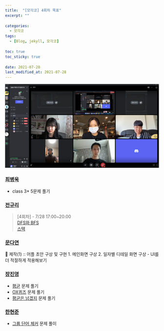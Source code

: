 ```yaml
---
title:  "[모각코] 4회차 목표"
excerpt: ""

categories:
  - 모각코
tags:
  - [Blog, jekyll, 모각코]

toc: true
toc_sticky: true

date: 2021-07-28
last_modified_at: 2021-07-28
---
```


![](/assets/img/20210728.png)

### [최병욱](https://velog.io/@qowlz/%EB%AA%A8%EA%B0%81%EC%BD%94-4%ED%9A%8C%EC%B0%A8-%EB%AA%A9%ED%91%9C)
- class 3* 5문제 풀기

### [전규리](https://velog.io/@rlczl/2021-%ED%95%98%EA%B3%84-%EB%AA%A8%EA%B0%81%EC%BD%94-4%ED%9A%8C%EC%B0%A8-%EB%AA%A9%ED%91%9C)
> [4회차] - 7/28 17:00~20:00 <br>
> [DFS와 BFS](https://www.acmicpc.net/problem/1260) <br>
> [스택](https://www.acmicpc.net/problem/10828) <br>

### [문다연](https://velog.io/@dayo2n/%EC%96%B4%EC%BD%94%EB%AA%A8-2021-%ED%95%98%EA%B3%84-%EB%AA%A8%EA%B0%81%EC%BD%94-4%ED%9A%8C%EC%B0%A8-%EB%AA%A9%ED%91%9C)

📂 제작(1) :: 어플 초안 구상 및 구현
    1. 메인화면 구상
    2. 일자별 디테일 화면 구상
    - UI를 더 적절하게 적용해보기

### [장진영](https://velog.io/@zinzin22/201-%ED%95%98%EA%B3%84-%EB%AA%A8%EA%B0%81%EC%BD%94-4%ED%9A%8C%EC%B0%A8-%EB%AA%A9%ED%91%9C)
- [평균](https://www.acmicpc.net/problem/1546) 문제 풀기
- [OX퀴즈](https://www.acmicpc.net/problem/8958) 문제 풀기
- [평균은 넘겠지](https://www.acmicpc.net/problem/4344) 문제 풀기

### [한현준](https://damagedcode101.blogspot.com/2021/07/2021-4-728.html)
- [그룹 단어 체커](https://www.acmicpc.net/problem/1316) 문제 풀이
